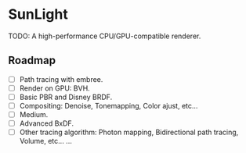 # SunLight

TODO: A high-performance CPU/GPU-compatible renderer.

## Roadmap

- [ ] Path tracing with embree.
- [ ] Render on GPU: BVH.
- [ ] Basic PBR and Disney BRDF.
- [ ] Compositing: Denoise, Tonemapping, Color ajust, etc...
- [ ] Medium.
- [ ] Advanced BxDF.
- [ ] Other tracing algorithm: Photon mapping, Bidirectional path tracing, Volume, etc...
...
